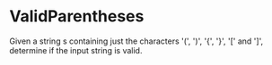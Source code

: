 # ValidParentheses
Given a string s containing just the characters '(', ')', '{', '}', '[' and ']', determine if the input string is valid.
